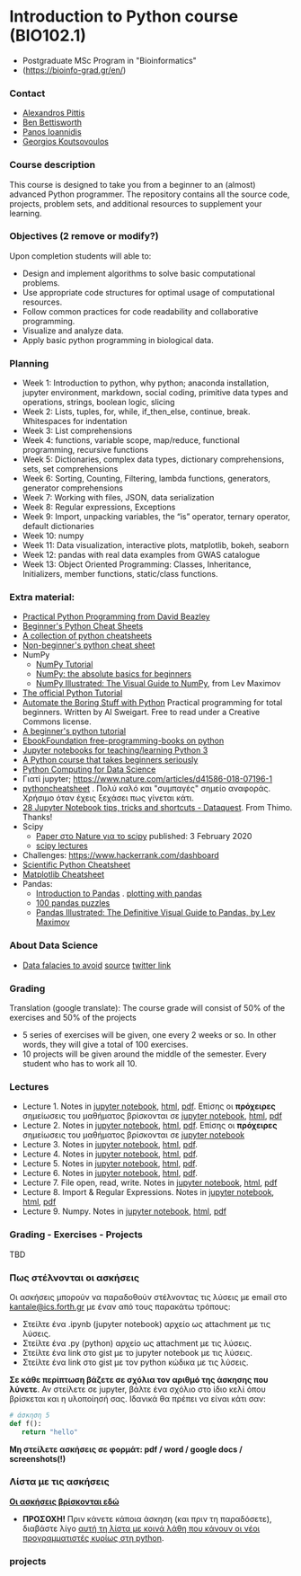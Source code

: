 # Introduction to Python course (BIO102.1)
* Postgraduate MSc Program in "Bioinformatics"
* (https://bioinfo-grad.gr/en/)
  
### Contact
* [Alexandros Pittis](alexandros.pittis@imbb.forth.gr)
* [Ben Bettisworth](bbettis@ics.forth.gr)
* [Panos Ioannidis](pioannidis@ics.forth.gr)
* [Georgios Koutsovoulos](gkoutsov@ics.forth.gr)

### Course description
This course is designed to take you from a beginner to an (almost) advanced Python programmer. The repository contains all the source code, projects, problem sets, and additional resources to supplement your learning.  

### Objectives (2 remove or modify?)
Upon completion students will able to:
* Design and implement algorithms to solve basic computational problems.
* Use appropriate code structures for optimal usage of computational resources.
* Follow common practices for code readability and collaborative programming.
* Visualize and analyze data.
* Apply basic python programming in biological data.  

### Planning
* Week 1: Introduction to python, why python; anaconda installation, jupyter environment, markdown, social coding, primitive data types and operations, strings, boolean logic, slicing
* Week 2: Lists, tuples, for, while, if_then_else, continue, break. Whitespaces for indentation
* Week 3: List comprehensions
* Week 4: functions, variable scope, map/reduce, functional programming, recursive functions
* Week 5: Dictionaries, complex data types, dictionary comprehensions, sets, set comprehensions
* Week 6: Sorting, Counting, Filtering, lambda functions, generators, generator comprehensions
* Week 7: Working with files, JSON, data serialization
* Week 8: Regular expressions, Exceptions
* Week 9: Import, unpacking variables, the “is” operator, ternary operator, default dictionaries
* Week 10: numpy
* Week 11: Data visualization, interactive plots, matplotlib, bokeh, seaborn
* Week 12: pandas with real data examples from GWAS catalogue
* Week 13: Object Oriented Programming: Classes, Inheritance, Initializers, member functions, static/class functions.

### Extra material:
* [Practical Python Programming from David Beazley](https://dabeaz-course.github.io/practical-python/)
* [Beginner's Python Cheat Sheets](https://ehmatthes.github.io/pcc_2e/cheat_sheets/cheat_sheets/)
* [A collection of python cheatsheets](https://github.com/afizs/python-notes/blob/main/resources/cheatsheets.md)
* [Non-beginner's python cheat sheet](https://gto76.github.io/python-cheatsheet/)
* NumPy
   * [NumPy Tutorial](https://realpython.com/numpy-tutorial/)
   * [NumPy: the absolute basics for beginners](https://numpy.org/devdocs/user/absolute_beginners.html)
   * [NumPy Illustrated: The Visual Guide to NumPy](https://medium.com/better-programming/numpy-illustrated-the-visual-guide-to-numpy-3b1d4976de1d), from Lev Maximov 
* [The official Python Tutorial](https://docs.python.org/3/tutorial/index.html)
* [Automate the Boring Stuff with Python](https://automatetheboringstuff.com/) Practical programming for total beginners. Written by Al Sweigart. Free to read under a Creative Commons license.
* [A beginner's python tutorial](https://en.wikibooks.org/wiki/A_Beginner%27s_Python_Tutorial)
* [EbookFoundation free-programming-books on python](https://github.com/EbookFoundation/free-programming-books/blob/master/free-programming-books.md#python)
* [Jupyter notebooks for teaching/learning Python 3](https://github.com/jerry-git/learn-python3)
* [A Python course that takes beginners seriously](https://github.com/JdeH/LightOn)
* [Python Computing for Data Science](https://github.com/profjsb/python-seminar)
* Γιατί jupyter; https://www.nature.com/articles/d41586-018-07196-1 
* [pythoncheatsheet](https://www.pythoncheatsheet.org/) . Πολύ καλό και "συμπαγές" σημείο αναφοράς. Χρήσιμο όταν έχεις ξεχάσει πως γίνεται κάτι. 
* [28 Jupyter Notebook tips, tricks and shortcuts - Dataquest](https://www.dataquest.io/blog/jupyter-notebook-tips-tricks-shortcuts/). From Thimo. Thanks!
* Scipy
   * [Paper στο Nature για το scipy](https://www.nature.com/articles/s41592-019-0686-2) published: 3 February 2020
   * [scipy lectures](http://scipy-lectures.org/)
* Challenges: https://www.hackerrank.com/dashboard
* [Scientific Python Cheatsheet](https://ipgp.github.io/scientific_python_cheat_sheet/)
* [Matplotlib Cheatsheet](https://twitter.com/magnumdessert/status/1280543694760710144)
* Pandas:
   * [Introduction to Pandas](https://realpython.com/pandas-dataframe/) . [plotting with pandas](https://realpython.com/pandas-plot-python/)
   * [100 pandas puzzles](https://github.com/ajcr/100-pandas-puzzles)
   * [Pandas Illustrated: The Definitive Visual Guide to Pandas, by Lev Maximov](https://betterprogramming.pub/pandas-illustrated-the-definitive-visual-guide-to-pandas-c31fa921a43)

### About Data Science 
* [Data falacies to avoid](https://www.geckoboard.com/uploads/data-fallacies-to-avoid.pdf) [source](https://www.geckoboard.com/best-practice/statistical-fallacies/) [twitter link](https://twitter.com/simongerman600/status/1294764565406855170?s=11)

### Grading
Translation (google translate):
The course grade will consist of 50% of the exercises and 50% of the projects
* 5 series of exercises will be given, one every 2 weeks or so. In other words, they will give a total of 100 exercises.
* 10 projects will be given around the middle of the semester. Every student who has to work all 10. 

### Lectures 
* Lecture 1. Notes in [jupyter notebook](notes/lesson_1.ipynb), [html](notes/lesson_1.html), [pdf](notes/lesson_1.pdf). Επίσης  οι **πρόχειρες** σημείωσεις του μαθήματος βρίσκονται σε [jupyter notebook](2022_2023/lesson_1_2022.ipynb), [html](2022_2023/lesson_1_2022.html), [pdf](2022_2023/lesson_1_2022.pdf) 
* Lecture 2. Notes in [jupyter notebook](notes/lesson_2.ipynb), [html](notes/lesson_2.html), [pdf](notes/lesson_2.pdf). Επίσης  οι **πρόχειρες** σημείωσεις του μαθήματος βρίσκονται σε [jupyter notebook](https://gist.github.com/kantale/b8b141a5f71495d5b648c0abd8df3875)
* Lecture 3. Notes in [jupyter notebook](notes/lesson_3.ipynb), [html](notes/lesson_3.html), [pdf](notes/lesson_3.pdf).
* Lecture 4. Notes in [jupyter notebook](notes/lesson_4.ipynb), [html](notes/lesson_4.html), [pdf](notes/lesson_4.pdf).
* Lecture 5. Notes in [jupyter notebook](notes/lesson_5.ipynb), [html](notes/lesson_5.html), [pdf](notes/lesson_5.pdf).
* Lecture 6. Notes in [jupyter notebook](notes/lesson_6.ipynb), [html](notes/lesson_6.html), [pdf](notes/lesson_6.pdf).
* Lecture 7. File open, read, write. Notes in [jupyter notebook](notes/lesson_5.ipynb), [html](notes/lesson_7.html), [pdf](notes/lesson_7.pdf)
* Lecture 8. Import & Regular Expressions. Notes in [jupyter notebook](notes/lesson_8.ipynb), [html](notes/lesson_8.html), [pdf](notes/lesson_8.pdf)
* Lecture 9. Numpy. Notes in [jupyter notebook](notes/lesson_9.ipynb), [html](notes/lesson_9.html), [pdf](notes/lesson_9.pdf)


### Grading - Exercises - Projects
TBD


### Πως στέλνονται οι ασκήσεις
Οι ασκήσεις μπορούν να παραδοθούν στέλνοντας τις λύσεις με email στο [kantale@ics.forth.gr](mailto:kantale@ics.forth.gr) με έναν από τους παρακάτω τρόπους:

   * Στείλτε ένα .ipynb (jupyter notebook) αρχείο ως attachment με τις λύσεις.
   * Στείλτε ένα .py (python) αρχείο ως attachment με τις λύσεις.
   * Στείλτε ένα link στο gist με το jupyter notebook με τις λύσεις. 
   * Στείλτε ένα link στο gist με τον python κώδικα με τις λύσεις.

**Σε κάθε περίπτωση βάζετε σε σχόλια τον αριθμό της άσκησης που λύνετε**. Αν στείλετε σε jupyter, βάλτε ένα σχόλιο στο ίδιο κελί όπου βρίσκεται και η υλοποίησή σας. Ιδανικά θα πρέπει να είναι κάτι σαν:

```python
# άσκηση 5
def f():
   return "hello"
```

**Μη στείλετε ασκήσεις σε φορμάτ: pdf / word / google docs / screenshots(!)**

### Λίστα με τις ασκήσεις
**[Οι ασκήσεις βρίσκονται εδώ](exercises_2022.md)**

* **ΠΡΟΣΟΧΗ!** Πριν κάνετε κάποια άσκηση (και πριν τη παραδόσετε), διαβάστε λίγο [αυτή τη λίστα με κοινά λάθη που κάνουν οι νέοι προγραμματιστές κυρίως στη python](common_errors.md). 



### projects 

